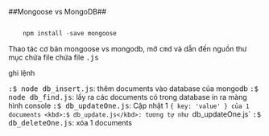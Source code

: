 ##Mongoose vs MongoDB##

```JAVASCRIPT

	npm install -save mongoose

```

Thao tác cơ bản mongoose vs mongodb, mở <kbd>cmd</kbd> và dẫn đến nguồn thư mục chứa file chứa file <kbd>.js</kbd>

ghi lệnh 

<kbd>:$ node db_insert.js</kbd>: thêm documents vào database của mongodb
<kbd>:$ node db_find.js</kbd>: lấy ra các documents có trong database in ra màng hình console
<kbd>:$ db_updateOne.js</kbd>: Cập nhật 1 `{ key: 'value' } của 1 documents
<kbd>:$ db_update.js</kbd>: tương tự như `db_updateOne.js`
<kbd>:$ db_deleteOne.js</kbd>: xóa 1 documents